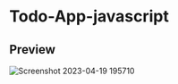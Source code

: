 # Todo-App-javascript

## Preview 

![Screenshot 2023-04-19 195710](https://user-images.githubusercontent.com/83384315/233151057-d05edf29-88bf-42fd-a8d9-3e843359ef35.png)
